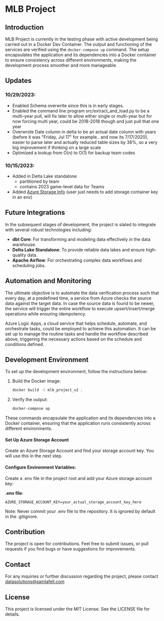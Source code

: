 # MLB Project

## Introduction

MLB Project is currently in the testing phase with active development being carried out in a Docker Dev Container. The output and functioning of the services are verified using the `docker-compose up` command. The setup encapsulates the application and its dependencies into a Docker container to ensure consistency across different environments, making the development process smoother and more manageable.

## Updates
### 10/29/2023:
- Enabled Schema overwrite since this is in early stages.
- Enabled the command line program src/extract_and_load.py to be a multi-year pull, will fix later to allow either single or multi-year but for now forcing multi year, could be 2018-2018 though and just pull that one year
- Overwrote Date column in delta to be an actual date column with years (before it was "Friday, Jul 17" for example.. and now its 7/17/2020), easier to parse later and actually reduced table sizes by 38%, so a very big improvement if thinking on a large scale
- Optimized a lookup from O(n) to O(1) for backup team codes
  
### 10/15/2023:
- Added in Delta Lake standalone
    - partitioned by team
    - contains 2023 game-level data for Teams
- Added [Azure Storage Info](#azurestorage) (user just needs to add storage container key in an env)

## Future Integrations

In the subsequent stages of development, the project is slated to integrate with several robust technologies including:

- **dbt Core**: For transforming and modeling data effectively in the data warehouse.
- **Delta Lake Standalone**: To provide reliable data lakes and ensure high-quality data.
- **Apache Airflow**: For orchestrating complex data workflows and scheduling jobs.

## Automation and Monitoring

The ultimate objective is to automate the data verification process such that every day, at a predefined time, a service from Azure checks the source data against the target data. In case the source data is found to be newer, the service will trigger the entire workflow to execute upsert/insert/merge operations while ensuring idempotency. 

Azure Logic Apps, a cloud service that helps schedule, automate, and orchestrate tasks, could be employed to achieve this automation. It can be set up to manage the routine tasks and handle the workflow described above, triggering the necessary actions based on the schedule and conditions defined.

## Development Environment

To set up the development environment, follow the instructions below:

1. Build the Docker image:
   ```bash
   docker build -t mlb_project_v2 .
   ``` 

2. Verify the output:
    ```bash
    docker-compose up
    ```

These commands encapsulate the application and its dependencies into a Docker container, ensuring that the application runs consistently across different environments.


<a id="azurestorage"></a>
#### Set Up Azure Storage Account

Create an Azure Storage Account and find your storage account key. You will use this in the next step.

#### Configure Environment Variables:

Create a .env file in the project root and add your Azure storage account key:

**.env file**:
```
AZURE_STORAGE_ACCOUNT_KEY=your_actual_storage_account_key_here
```
Note: Never commit your .env file to the repository. It is ignored by default in the .gitignore.


## Contribution
The project is open for contributions. Feel free to submit issues, or pull requests if you find bugs or have suggestions for improvements.

## Contact
For any inquiries or further discussion regarding the project, please contact datasolutions@samlafell.com

## License
This project is licensed under the MIT License. See the LICENSE file for details.
